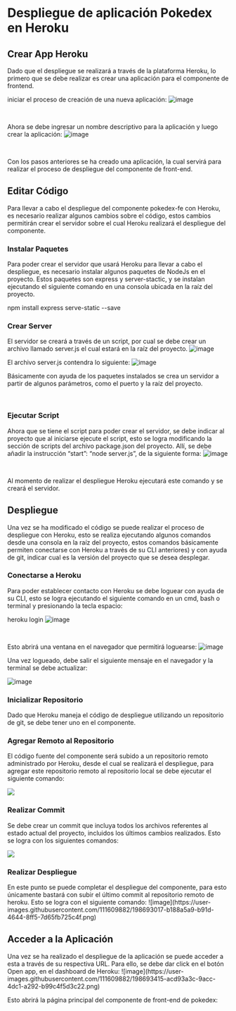 <h1>Despliegue de aplicación Pokedex en Heroku</h1>

<h2>Crear App Heroku</h2>

Dado que el despliegue se realizará a través de la plataforma Heroku, lo primero que se debe realizar es crear una aplicación para el componente de frontend.

iniciar el proceso de creación de una nueva aplicación:
![image](https://user-images.githubusercontent.com/111609882/198682561-4997c009-2ac0-490d-8d02-05269d528980.png)

<br>

Ahora se debe ingresar un nombre descriptivo para la aplicación y luego crear la aplicación:
![image](https://user-images.githubusercontent.com/111609882/198683008-62475d9f-c7aa-409d-8b88-10435696f5c5.png)

<br>

Con los pasos anteriores se ha creado una aplicación, la cual servirá para realizar el proceso de despliegue del componente de front-end.

<h2>Editar Código</h2>
Para llevar a cabo el despliegue del componente pokedex-fe con Heroku, es necesario realizar algunos cambios sobre el código, estos cambios permitirán crear el servidor sobre el cual Heroku realizará el despliegue del componente.

<h3>Instalar Paquetes</h3>

Para poder crear el servidor que usará Heroku para llevar a cabo el despliegue, es necesario instalar algunos paquetes de NodeJs en el proyecto. Estos paquetes son express y server-stactic, y se instalan ejecutando el siguiente comando en una consola ubicada en la raíz del proyecto.

npm install express serve-static --save

<h3>Crear Server</h3>

El servidor se creará a través de un script, por cual se debe crear un archivo llamado server.js el cual estará en la raíz del proyecto.
![image](https://user-images.githubusercontent.com/111609882/198686168-e38616cc-bcb4-40c8-b57c-9c53e0e1bc92.png)
<br>

El archivo server.js contendra lo siguiente:
![image](https://user-images.githubusercontent.com/111609882/198689797-02227444-00d7-489f-9992-8dc707ca9c98.png)

Básicamente con ayuda de los paquetes instalados se crea un servidor a partir de algunos parámetros, como el puerto y la raíz del proyecto.

<br>

<h3>Ejecutar Script</h3>

Ahora que se tiene el script para poder crear el servidor, se debe indicar al proyecto que al iniciarse ejecute el script, esto se logra modificando la sección de scripts del archivo package.json del proyecto. Allí, se debe añadir la instrucción “start”: “node server.js”, de la siguiente forma:
![image](https://user-images.githubusercontent.com/111609882/198691446-162d5968-129b-41ca-bfb0-1c676c7ca7e5.png)

<br>

Al momento de realizar el despliegue Heroku ejecutará este comando y se creará el servidor.

<h2>Despliegue</h2>

Una vez se ha modificado el código se puede realizar el proceso de despliegue con Heroku, esto se realiza ejecutando algunos comandos desde una consola en la raíz del proyecto, estos comandos básicamente permiten conectarse con Heroku a través de su CLI anteriores) y con ayuda de git, indicar cual es la versión del proyecto que se desea desplegar.

<h3>Conectarse a Heroku</h3>

Para poder establecer contacto con Heroku se debe loguear con ayuda de su CLI, esto se logra ejecutando el siguiente comando en un cmd, bash o terminal y presionando la tecla espacio:

heroku login
![image](https://user-images.githubusercontent.com/111609882/198691789-88493f80-9e7e-43f0-b3c8-9ca3e5aee7a9.png)

<br>

Esto abrirá una ventana en el navegador que permitirá loguearse:
![image](https://user-images.githubusercontent.com/111609882/198691748-e197fa04-eaff-4cd1-8d7b-db910a95b4d2.png)
<br>

Una vez logueado, debe salir el siguiente mensaje en el navegador y la terminal se debe actualizar:

![image](https://user-images.githubusercontent.com/111609882/198691951-0250ac3c-d199-4bfa-b0f4-0fbb20724ef3.png)
<br>

<h3>Inicializar Repositorio</h3>
Dado que Heroku maneja el código de despliegue utilizando un repositorio de git, se debe tener uno en el componente.

<h3>Agregar Remoto al Repositorio</h3>
<p>El código fuente del componente será subido a un repositorio remoto administrado por Heroku, desde el cual se realizará el despliegue, para agregar este repositorio remoto al repositorio local se debe ejecutar el siguiente comando:</p>
<img src="https://user-images.githubusercontent.com/111609882/198695446-cfd9e6d6-5452-4424-a80b-6673e04701e5.png">

<h3>Realizar Commit</h3>
<p>Se debe crear un commit que incluya todos los archivos referentes al estado actual del proyecto, incluidos los últimos cambios realizados. Esto se logra con los siguientes comandos:</p>
<img src="https://user-images.githubusercontent.com/111609882/198695853-2f88d9f9-d922-48da-a711-804c761637b6.png">

<h3>Realizar Despliegue</h3>
En este punto se puede completar el despliegue del componente, para esto únicamente bastará con subir el último commit al repositorio remoto de heroku. Esto se logra con el siguiente comando:
![image](https://user-images.githubusercontent.com/111609882/198693017-b188a5a9-b91d-4644-8ff5-7d65fb725c4f.png)
<br>

<h2>Acceder a la Aplicación</h2>
Una vez se ha realizado el despliegue de la aplicación se puede acceder a esta a través de su respectiva URL. Para ello, se debe dar click en el botón Open app, en el dashboard de Heroku:
![image](https://user-images.githubusercontent.com/111609882/198693415-acd93a3c-9acc-4dc1-a292-b99c4f5d3c22.png)
<br>

Esto abrirá la página principal del componente de front-end de pokedex:



